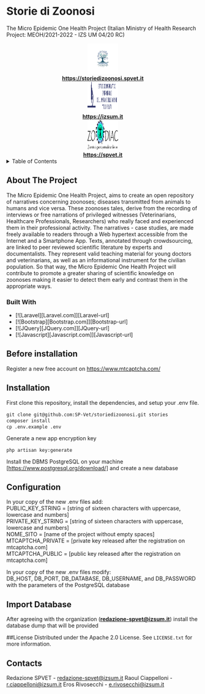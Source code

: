 # Storie di Zoonosi
The Micro Epidemic One Health Project (Italian Ministry of Health Research Project: MEOH/2021-2022 - IZS UM 04/20 RC)

<div align="center">
  <a href="https://storiedizoonosi.spvet.it/">
    <img src="public/images/logo_zoonosi.png" alt="LOGO Storie di zoonosi" width="80" height="80"><br>
    <b>https://storiedizoonosi.spvet.it</b>
  </a>
</div>
<div align="center">
    <a href="https://izsum.it/">
        <img src="public/images/logo.gif" alt="LOGO IZSUM" width="80" height="80"><br>
        <b>https://izsum.it</b>
    </a><br>
    <a href="https://spvet.it/">
        <img src="public/images/logo_zoodiac_new.png" alt="LOGO SPVET.it" width="80" height="80"><br>
        <b>https://spvet.it</b>
    </a>
</div>

<details>
  <summary>Table of Contents</summary>
  <ol>
    <li>
      <a href="#about-the-project">About The Project</a>
      <ul>
      <li><a href="#built-with">Built With</a></li>
      </ul>
    </li>
    <li>
      <a href="#before-installation">Before Installation</a>
    </li>
    <li><a href="#installation">Installation</a></li>
    <li><a href="#configuration">Configuration</a></li>
    <li><a href="#import-database">Import Database</a></li>
    <li><a href="#license">License</a></li>
    <li><a href="#contacts">Contacts</a></li>
  </ol>
</details>

## About The Project
The Micro Epidemic One Health Project, aims to create an open repository of narratives concerning zoonoses; diseases transmitted from animals to humans and vice versa. These zoonoses tales, derive from the recording of interviews or free narrations of privileged witnesses (Veterinarians, Healthcare Professionals, Researchers) who really faced and experienced them in their professional activity. The narratives - case studies, are made freely available to readers through a Web hypertext accessible from the Internet and a Smartphone App. Texts, annotated through crowdsourcing, are linked to peer reviewed scientific literature by experts and documentalists. They represent valid teaching material for young doctors and veterinarians, as well as an informational instrument for the civilian population. So that way, the Micro Epidemic One Health Project will contribute to promote a greater sharing of scientific knowledge on zoonoses making it easier to detect them early and contrast them in the appropriate ways.

### Built With
* [![Laravel][Laravel.com]][Laravel-url]
* [![Bootstrap][Bootstrap.com]][Bootstrap-url]
* [![JQuery][JQuery.com]][JQuery-url]
* [![Javascript][Javascript.com]][Javascript-url]

## Before installation
Register a new free account on https://www.mtcaptcha.com/ 

## Installation
First clone this repository, install the dependencies, and setup your .env file.

```
git clone git@github.com:SP-Vet/storiedizoonosi.git stories
composer install
cp .env.example .env
```

Generate a new app encryption key

```
php artisan key:generate
```

Install the DBMS PostgreSQL on your machine [https://www.postgresql.org/download/]
and create a new database

## Configuration
In your copy of the new .env files add:<br>
PUBLIC_KEY_STRING = [string of sixteen characters with uppercase, lowercase and numbers]<br>
PRIVATE_KEY_STRING = [string of sixteen characters with uppercase, lowercase and numbers]<br>
NOME_SITO = [name of the project without empty spaces]<br>
MTCAPTCHA_PRIVATE = [private key released after the registration on mtcaptcha.com]<br>
MTCAPTCHA_PUBLIC = [public key released after the registration on mtcaptcha.com]<br>

In your copy of the new .env files modify:<br>
DB_HOST, DB_PORT, DB_DATABASE, DB_USERNAME, and DB_PASSWORD with the parameters of the PostgreSQL database

## Import Database
After agreeing with the organization (**redazione-spvet@izsum.it**) install the database dump that will be provided

##License
Distributed under the Apache 2.0 License. See `LICENSE.txt` for more information.

## Contacts
Redazione SPVET - redazione-spvet@izsum.it
Raoul Ciappelloni - r.ciappelloni@izsum.it
Eros Rivosecchi - e.rivosecchi@izsum.it